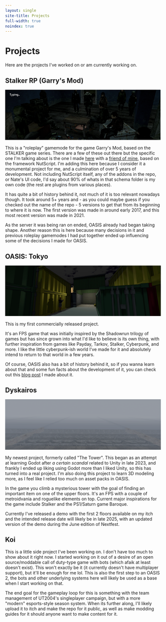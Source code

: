 ```yaml
---
layout: single
site-title: Projects
full-width: true
noindex: true
---
```

# Projects

Here are the projects I've worked on or am currently working on.

## Stalker RP (Garry's Mod)
![ppl](/assets/images/hl2_JI82pfAuj2.png)

This is a "roleplay" gamemode for the game Garry's Mod, based on the STALKER game series. There are a few of these out there but the specific one I'm talking about is the one I made [here](https://github.com/sky675/srpv5) with a [friend of mine](https://github.com/NateStanley), based on the framework NutScript. I'm adding this here because I consider it a monumental project for me, and a culmination of over 5 years of development. Not including NutScript itself, any of the addons in the repo, or Nate's UI code, I'd say about 90% of whats in that schema folder is my own code (the rest are plugins from various places).

It has quite a bit of history behind it, not much of it is too relevant nowadays though. It took around 5+ years and - as you could maybe guess if you checked out the name of the repo - 5 versions to get that from its beginning to where it is now. The first version was made in around early 2017, and this most recent version was made in 2021. 

As the server it was being ran on ended, OASIS already had began taking shape. Another reason this is here because many decisions in it and previous roleplay gamemodes I had put together ended up influencing some of the decisions I made for OASIS.

## OASIS: Tokyo
![library hero](/assets/images/library_hero.png)

This is my first commercially released project.

It's an FPS game that was initially inspired by the Shadowrun trilogy of games but has since grown into what I'd like to believe is its own thing, with further inspiration from games like Payday, Tarkov, Stalker, Cyberpunk, and more. I like the little cyberpunk-ish world I've made for it and absolutely intend to return to that world in a few years.

Of course, OASIS also has a bit of history behind it, so if you wanna learn about that and some fun facts about the development of it, you can check out this [blog post]() I made about it.


## Dyskairos
![tower](/assets/images/tower1.png)

My newest project, formerly called "The Tower". This began as an attempt at learning Godot after *a certain scandal* related to Unity in late 2023, and frankly I ended up liking using Godot more than I liked Unity, so this has turned into a real project. I'm also doing this project to learn 3D modeling more, as I feel like I relied too much on asset packs in OASIS.

In the game you climb a mysterious tower with the goal of finding an important item on one of the upper floors. It's an FPS with a couple of metroidvania and roguelike elements on top. Current major inspirations for the game include Stalker and the PS1/Saturn game Baroque.

Currently I've released a demo with the first 2 floors available on my itch and the intended release date will likely be in late 2025, with an updated version of the demo during the June edition of Nextfest.

## Koi

This is a little side project I've been working on. I don't have too much to show about it right now. I started working on it out of a desire of an open source/moddable call of duty-type game with bots (which afaik at least doesn't exist). This won't exactly be it (it currently doesn't have multiplayer support), but it'll be enough for me lol. This is also the first step to an OASIS 2, the bots and other underlying systems here will likely be used as a base when I start working on that. 

The end goal for the gameplay loop for this is something with the team management of UT2004's singleplayer campaign, but with a more "modern" esports-style season system. When its further along, I'll likely upload it to itch and make the repo for it public, as well as make modding guides for it should anyone want to make content for it.